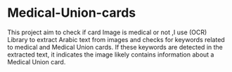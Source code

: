﻿# Medical-Union-cards
  This project aim to check if card Image is medical or not ,I use (OCR) Library to extract Arabic text from images and checks for keywords related to medical and Medical Union cards. If these keywords are detected in the extracted text, it indicates the image likely contains information about a Medical Union card. 
